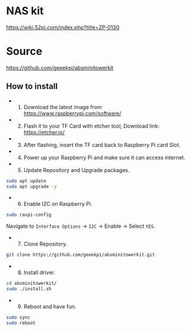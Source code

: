 # NAS kit
https://wiki.52pi.com/index.php?title=ZP-0130
# Source
https://github.com/geeekpi/absminitowerkit
## How to install
* 1. Download the latest image from https://www.raspberrypi.com/software/
* 2. Flash it to your TF Card with etcher tool, Download link: https://etcher.io/
* 3. After flashing, insert the TF card back to Raspberry Pi card Slot.
* 4. Power up your Raspberry Pi and make sure it can access internet.
* 5. Update Repository and Upgrade packages.
```bash
sudo apt update 
sudo apt upgrade -y 
```
* 6. Enable I2C on Raspberry Pi.
```bash
sudo raspi-config
```
Navigate to `Interface Options` -> `I2C` -> Enable -> Select `YES`. 
* 7. Clone Repository.
```bash
git clone https://github.com/geeekpi/absminitowerkit.git
```
* 8. Install driver.
```bash
cd absminitowerkit/
sudo ./install.sh
```
* 9. Reboot and have fun.
```bash
sudo sync
sudo reboot
```
